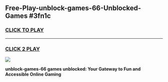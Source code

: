 
## Free-Play-unblock-games-66-Unblocked-Games #3fn1c
<h3>
<a href="https://news.freeplayer.one?title=unblock-games-66&ref=8M">CLICK TO PLAY</a></h3>
<hr>

<h3>
<a href="https://news.freeplayer.one?title=unblock-games-66&ref=8M">CLICK 2 PLAY</a>
  
</h3>

<a href="https://news.freeplayer.one?title=unblock-games-66&ref=8M"><img src="https://clearcache.store/games.png"></a>


**unblock-games-66 games unblocked: Your Gateway to Fun and Accessible Online Gaming**
